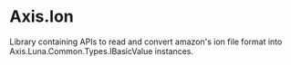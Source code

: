 # Axis.Ion
Library containing APIs to read and convert amazon's ion file format into Axis.Luna.Common.Types.IBasicValue instances.

